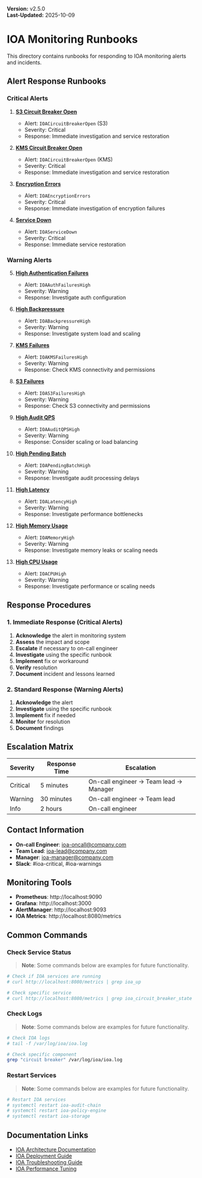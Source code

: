 **Version:** v2.5.0  
**Last-Updated:** 2025-10-09

# IOA Monitoring Runbooks

This directory contains runbooks for responding to IOA monitoring alerts and incidents.

## Alert Response Runbooks

### Critical Alerts

1. **[S3 Circuit Breaker Open](s3-circuit-breaker.md)**
   - Alert: `IOACircuitBreakerOpen` (S3)
   - Severity: Critical
   - Response: Immediate investigation and service restoration

2. **[KMS Circuit Breaker Open](kms-circuit-breaker.md)**
   - Alert: `IOACircuitBreakerOpen` (KMS)
   - Severity: Critical
   - Response: Immediate investigation and service restoration

3. **[Encryption Errors](encryption-errors.md)**
   - Alert: `IOAEncryptionErrors`
   - Severity: Critical
   - Response: Immediate investigation of encryption failures

4. **[Service Down](service-down.md)**
   - Alert: `IOAServiceDown`
   - Severity: Critical
   - Response: Immediate service restoration

### Warning Alerts

5. **[High Authentication Failures](auth-failures.md)**
   - Alert: `IOAAuthFailuresHigh`
   - Severity: Warning
   - Response: Investigate auth configuration

6. **[High Backpressure](backpressure.md)**
   - Alert: `IOABackpressureHigh`
   - Severity: Warning
   - Response: Investigate system load and scaling

7. **[KMS Failures](kms-failures.md)**
   - Alert: `IOAKMSFailuresHigh`
   - Severity: Warning
   - Response: Check KMS connectivity and permissions

8. **[S3 Failures](s3-failures.md)**
   - Alert: `IOAS3FailuresHigh`
   - Severity: Warning
   - Response: Check S3 connectivity and permissions

9. **[High Audit QPS](high-qps.md)**
   - Alert: `IOAAuditQPSHigh`
   - Severity: Warning
   - Response: Consider scaling or load balancing

10. **[High Pending Batch](pending-batch.md)**
    - Alert: `IOAPendingBatchHigh`
    - Severity: Warning
    - Response: Investigate audit processing delays

11. **[High Latency](high-latency.md)**
    - Alert: `IOALatencyHigh`
    - Severity: Warning
    - Response: Investigate performance bottlenecks

12. **[High Memory Usage](high-memory.md)**
    - Alert: `IOAMemoryHigh`
    - Severity: Warning
    - Response: Investigate memory leaks or scaling needs

13. **[High CPU Usage](high-cpu.md)**
    - Alert: `IOACPUHigh`
    - Severity: Warning
    - Response: Investigate performance or scaling needs

## Response Procedures

### 1. Immediate Response (Critical Alerts)
1. **Acknowledge** the alert in monitoring system
2. **Assess** the impact and scope
3. **Escalate** if necessary to on-call engineer
4. **Investigate** using the specific runbook
5. **Implement** fix or workaround
6. **Verify** resolution
7. **Document** incident and lessons learned

### 2. Standard Response (Warning Alerts)
1. **Acknowledge** the alert
2. **Investigate** using the specific runbook
3. **Implement** fix if needed
4. **Monitor** for resolution
5. **Document** findings

## Escalation Matrix

| Severity | Response Time | Escalation |
|----------|---------------|------------|
| Critical | 5 minutes | On-call engineer → Team lead → Manager |
| Warning | 30 minutes | On-call engineer → Team lead |
| Info | 2 hours | On-call engineer |

## Contact Information

- **On-call Engineer**: ioa-oncall@company.com
- **Team Lead**: ioa-lead@company.com
- **Manager**: ioa-manager@company.com
- **Slack**: #ioa-critical, #ioa-warnings

## Monitoring Tools

- **Prometheus**: http://localhost:9090
- **Grafana**: http://localhost:3000
- **AlertManager**: http://localhost:9093
- **IOA Metrics**: http://localhost:8080/metrics

## Common Commands

### Check Service Status
> **Note**: Some commands below are examples for future functionality.

```bash
# Check if IOA services are running
# curl http://localhost:8080/metrics | grep ioa_up

# Check specific service
# curl http://localhost:8080/metrics | grep ioa_circuit_breaker_state
```

### Check Logs
> **Note**: Some commands below are examples for future functionality.

```bash
# Check IOA logs
# tail -f /var/log/ioa/ioa.log

# Check specific component
grep "circuit breaker" /var/log/ioa/ioa.log
```

### Restart Services
> **Note**: Some commands below are examples for future functionality.

```bash
# Restart IOA services
# systemctl restart ioa-audit-chain
# systemctl restart ioa-policy-engine
# systemctl restart ioa-storage
```

## Documentation Links

- [IOA Architecture Documentation](../docs/architecture.md)
- [IOA Deployment Guide](../docs/deployment.md)
- [IOA Troubleshooting Guide](../docs/troubleshooting.md)
- [IOA Performance Tuning](../docs/performance.md)
